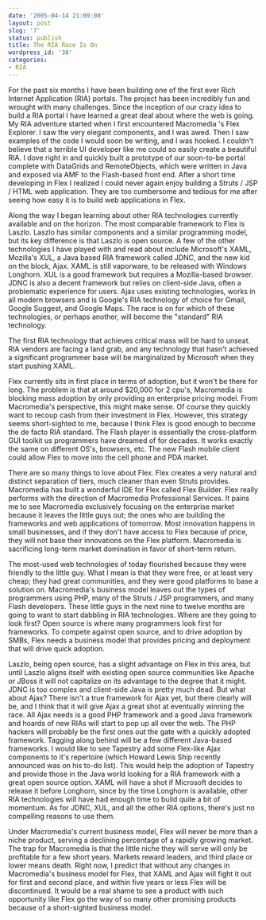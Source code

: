 ```yaml
---
date: '2005-04-14 21:09:00'
layout: post
slug: '7'
status: publish
title: The RIA Race Is On
wordpress_id: '38'
categories:
- RIA
---
```


For the past six months I have been building one of the first ever Rich Internet Application (RIA) portals. The project has been incredibly fun and wrought with many challenges. Since the inception of our crazy idea to build a RIA portal I have learned a great deal about where the web is going. My RIA adventure started when I first encountered Macromedia 's Flex Explorer. I saw the very elegant components, and I was awed. Then I saw examples of the code I would soon be writing, and I was hooked. I couldn't believe that a terrible UI developer like me could so easily create a beautiful RIA. I dove right in and quickly built a prototype of our soon-to-be portal complete with DataGrids and RemoteObjects, which were written in Java and exposed via AMF to the Flash-based front end. After a short time developing in Flex I realized I could never again enjoy building a Struts / JSP / HTML web application. They are too cumbersome and tedious for me after seeing how easy it is to build web applications in Flex.

Along the way I began learning about other RIA technologies currently available and on the horizon. The most comparable framework to Flex is Laszlo. Laszlo has similar components and a similar programming model, but its key difference is that Laszlo is open source. A few of the other technologies I have played with and read about include Microsoft's XAML, Mozilla's XUL, a Java based RIA framework called JDNC, and the new kid on the block, Ajax. XAML is still vaporware, to be released with Windows Longhorn. XUL is a good framework but requires a Mozilla-based browser. JDNC is also a decent framework but relies on client-side Java, often a problematic experience for users. Ajax uses existing technologies, works in all modern browsers and is Google's RIA technology of choice for Gmail, Google Suggest, and Google Maps. The race is on for which of these technologies, or perhaps another, will become the "standard" RIA technology.

The first RIA technology that achieves critical mass will be hard to unseat.  RIA vendors are facing a land grab, and any technology that hasn't achieved a significant programmer base will be marginalized by Microsoft when they start pushing XAML.

Flex currently sits in first place in terms of adoption, but it won't be there for long. The problem is that at around $20,000 for 2 cpu's, Macromedia is blocking mass adoption by only providing an  enterprise pricing model. From Macromedia's perspective, this might make sense. Of course they quickly want to recoup cash from their investment in Flex. However, this strategy seems short-sighted to me, because I think Flex is good enough to become the de facto RIA standard. The Flash player is essentially the cross-platform GUI toolkit us programmers have dreamed of for decades. It works exactly the same on different OS's, browsers, etc. The new Flash mobile client could allow Flex to move into the cell phone and PDA market.

There are so many things to love about Flex. Flex creates a very natural and distinct separation of tiers, much cleaner than even Struts provides. Macromedia has built a wonderful IDE for Flex called Flex Builder. Flex really performs with the direction of Macromedia Professional Services. It pains me to see Macromedia exclusively focusing on the enterprise market because it leaves the little guys out; the ones who are building the frameworks and web applications of tomorrow. Most innovation happens in small businesses, and if they don't have access to Flex because of price, they will not base their innovations on the Flex platform.  Macromedia is sacrificing long-term market domination in favor of short-term return.

The most-used web technologies of today flourished because they were friendly to the little guy. What I mean is that they were free, or at least very cheap; they had great communities, and they were good platforms to base a solution on. Macromedia's business model leaves out the types of programmers using PHP, many of the Struts / JSP programmers, and many Flash developers. These little guys in the next nine to twelve months are going to want to start dabbling in RIA technologies. Where are they going to look first? Open source is where many programmers look first for frameworks. To compete against open source, and to drive adoption by SMBs, Flex needs a business model that provides pricing and deployment that will drive quick adoption.

Laszlo, being open source, has a slight advantage on Flex in this area, but until Laszlo aligns itself with existing open source communities like Apache or JBoss it will not capitalize on its advantage to the degree that it might. JDNC is too complex and client-side Java is pretty much dead. But what about Ajax? There isn't a true framework for Ajax yet, but there clearly will be, and I think that it will give Ajax a great shot at eventually winning the race. All Ajax needs is a good PHP framework and a good Java framework and hoards of new RIAs will start to pop up all over the web. The PHP hackers will probably be the first ones out the gate with a quickly adopted framework. Tagging along behind will be a few different Java-based frameworks. I would  like to see Tapestry add some Flex-like Ajax components to it's repertoire (which Howard Lewis Ship recently announced was on his to-do list). This would help the adoption of Tapestry and provide those in the Java world looking for a RIA framework with a great open source option. XAML will have a shot if Microsoft decides to release it before Longhorn, since by the time Longhorn is available, other RIA technologies will have had enough time to build quite a bit of momentum. As for  JDNC, XUL, and all the other RIA options, there's just no compelling reasons to use them.

Under Macromedia's current business model, Flex will never be more than a niche product, serving a declining percentage of a rapidly growing market.  The trap for Macromedia is that the little niche they will serve will only be profitable for a few short years.  Markets reward leaders, and third place or lower means death.  Right now, I predict that without any changes in Macromedia's business model for Flex, that XAML and Ajax will fight it out for first and second place, and within five years or less Flex will be discontinued.   It would be a real shame to see a product with such opportunity like Flex go the way of so many other promising products because of a short-sighted business model.
